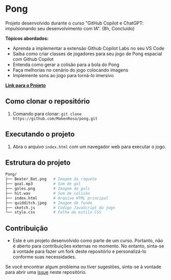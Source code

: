 # Pong

Projeto desenvolvido durante o curso "GitHub Copilot e ChatGPT: impulsionando seu desenvolvimento com IA". (8h, Concluído)

**Tópicos abordados:**
- Aprenda a implementar a extensão Github Copilot Labs no seu VS Code
- Saiba como criar classes de jogadores para seu jogo de Pong espacial com Github Copilot
- Entenda como gerar a colisão para a bola do Pong
- Faça melhorias no cenário do jogo colocando imagens
- Implemente sons ao jogo para torná-lo imersivo

**[Link para o Projeto](https://makenrosa.github.io/pong/)**

## Como clonar o repositório
1. Comando para clonar: `git clone https://github.com/MakenRosa/pong.git`

## Executando o projeto
1. Abra o arquivo `index.html` com um navegador web para executar o jogo.

## Estrutura do projeto
``` bash
Pong/
├── Beater_Bat.png   # Imagem da raquete
├── goal.mp3         # Som de gol
├── goles.png        # Imagem de gols
├── hit.wav          # Som de colisão
├── index.html       # Arquivo HTML principal
├── quidditch.jpeg   # Imagem de fundo
├── sketch.js        # Código JavaScript do jogo
└── style.css        # Folha de estilo CSS
```

## Contribuição
- Este é um projeto desenvolvido como parte de um curso. Portanto, não é aberto para contribuições externas no momento. No entanto, sinta-se à vontade para fazer um fork deste repositório e personalizá-lo conforme suas necessidades.

Se você encontrar algum problema ou tiver sugestões, sinta-se à vontade para abrir uma [issue](https://github.com/MakenRosa/pong/issues) neste repositório.
